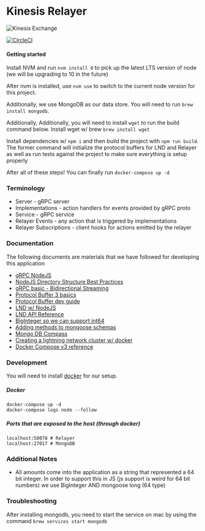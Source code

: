# Kinesis Relayer

![Kinesis Exchange](https://raw.githubusercontent.com/kinesis-exchange/relayer/master/logo.png)

[![CircleCI](https://circleci.com/gh/kinesis-exchange/relayer/tree/master.svg?style=svg&circle-token=e939c1cbff879d7a083bea569a22d0ed8691e662)](https://circleci.com/gh/kinesis-exchange/relayer/tree/master)

#### Getting started

Install NVM and run `nvm install 8` to pick up the latest LTS version of node (we will be upgrading to 10 in the future)

After nvm is installed, use `nvm use` to switch to the current node version for this project.

Additionally, we use MongoDB as our data store. You will need to run `brew install mongodb`.

Additionally, Additionally, you will need to install `wget` to run the build command below. Install wget w/ brew `brew install wget`

Install dependencies w/ `npm i` and then build the project with `npm run build`. The former command will initialize the protocol buffers for LND and Relayer as well as run tests against the project to make sure everything is setup properly

After all of these steps! You can finally run `docker-compose up -d`

### Terminology

- Server - gRPC server
- Implementations - action handlers for events provided by gRPC proto
- Service - gRPC service
- Relayer Events - any action that is triggered by implementations
- Relayer Subscriptions - client hooks for actions emitted by the relayer

### Documentation

The following documents are materials that we have followed for developing this application

- [gRPC NodeJS](https://grpc.io/grpc/node/grpc.Server.html#addService)
- [NodeJS Directory Structure Best Practices](https://blog.risingstack.com/node-hero-node-js-project-structure-tutorial/)
- [gRPC basic - Bidirectional Streaming](https://grpc.io/docs/guides/concepts.html#bidirectional-streaming-rpc)
- [Protocol Buffer 3 basics](https://developers.google.com/protocol-buffers/docs/proto3)
- [Protocol Buffer dev guide](https://developers.google.com/protocol-buffers/docs/overview)
- [LND w/ NodeJS](https://github.com/lightningnetwork/lnd/blob/master/docs/grpc/javascript.md)
- [LND API Reference](http://api.lightning.community/)
- [BigInteger so we can support int64](https://github.com/peterolson/BigInteger.js)
- [Adding methods to mongoose schemas](http://mongoosejs.com/docs/2.7.x/docs/methods-statics.html)
- [Mongo DB Compass](https://www.mongodb.com/download-center#compass)
- [Creating a lightning network cluster w/ docker](https://github.com/lightningnetwork/lnd/tree/master/docker)
- [Docker Compose v3 reference](https://docs.docker.com/compose/compose-file/)

### Development

You will need to install [docker](https://www.docker.com/) for our setup.

##### Docker

```
docker-compose up -d
docker-compose logs node --follow
```

##### Ports that are exposed to the host (through docker)

```
localhost:50078 # Relayer
localhost:27017 # MongoDB
```

### Additional Notes

- All amounts come into the application as a string that represented a 64 bit integer. In order to support this in JS (js support is weird for 64 bit numbers) we use BigInteger AND mongoose long (64 type)

### Troubleshooting

After installing mongodb, you need to start the service on mac by using the command `brew services start mongodb`
